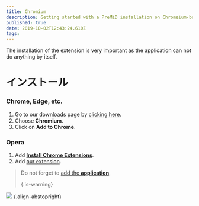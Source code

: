 ```yaml
---
title: Chromium
description: Getting started with a PreMiD installation on Chromeium-based browsers
published: true
date: 2019-10-02T12:43:24.610Z
tags:
---
```


The installation of the extension is very important as the application can not do anything by itself.

# インストール
### Chrome, Edge, etc.
1. Go to our downloads page by [clicking here](https://premid.app/downloads).
2. Choose **Chromium**.
3. Click on **Add to Chrome**.

### Opera
1. Add **[Install Chrome Extensions](https://addons.opera.com/en/extensions/details/install-chrome-extensions/)**.
2. Add [our extension](https://premid.app/downloads).

> Do not forget to [add the **application**](/install). 
> 
> {.is-warning}

![](https://img.icons8.com/color/2x/chrome.png) {.align-abstopright}